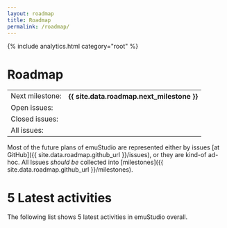 ```yaml
---
layout: roadmap
title: Roadmap
permalink: /roadmap/
---
```


{% include analytics.html category="root" %}

<div class="jumbotron">
<h1>Roadmap</h1>
<div class="table-responsive">
  <table class="table">
    <tr>
      <td>Next milestone:</td><th>{{ site.data.roadmap.next_milestone }}</th>
    </tr>
    <tr>
      <td>Open issues:</td><td><span id="issuesOpen"></span></td>
    </tr>
    <tr>
      <td>Closed issues:</td><td><span id="issuesClosed"></span></td>
    </tr>
    <tr>
      <td>All issues:</td><td><span id="issuesAll"></span></td>
    </tr>
  </table>
</div>
</div>


Most of the future plans of emuStudio are represented either by issues [at GitHub]({{ site.data.roadmap.github_url }}/issues),
or they are kind-of ad-hoc. All Issues _should be_ collected into [milestones]({{ site.data.roadmap.github_url }}/milestones).

# 5 Latest activities

The following list shows 5 latest activities in emuStudio overall.

<div id="feed"></div>

<script>
  GitHubActivity.feed({
    username: "{{ site.data.roadmap.github_username }}",
    repo: "{{ site.data.roadmap.github_repository }}",
    selector: "#feed",
    limit: 5, // optional
    milestone: {{ site.data.roadmap.milestone_number }}, // only for issues
    openSelector: "#issuesOpen",
    closedSelector: "#issuesClosed",
    allSelector: "#issuesAll"
  });
</script>
